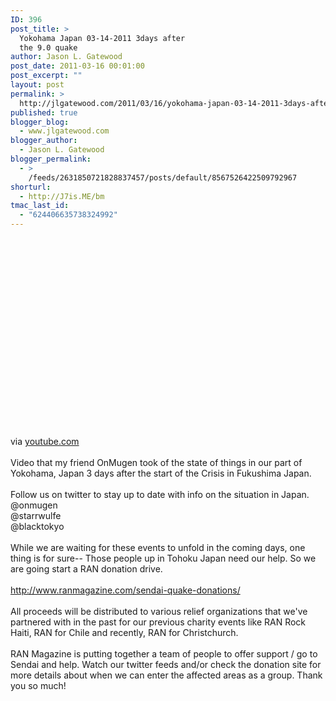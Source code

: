```yaml
---
ID: 396
post_title: >
  Yokohama Japan 03-14-2011 3days after
  the 9.0 quake
author: Jason L. Gatewood
post_date: 2011-03-16 00:01:00
post_excerpt: ""
layout: post
permalink: >
  http://jlgatewood.com/2011/03/16/yokohama-japan-03-14-2011-3days-after-the-9-0-quake/
published: true
blogger_blog:
  - www.jlgatewood.com
blogger_author:
  - Jason L. Gatewood
blogger_permalink:
  - >
    /feeds/2631850721828837457/posts/default/8567526422509792967
shorturl:
  - http://J7is.ME/bm
tmac_last_id:
  - "624406635738324992"
---
```

<div><br /><div><object width="500" height="300"><param name="movie" value="http://www.youtube.com/v/FkWx5Yz3ysA&hl=en&fs=1&hd=1" /><param name="wmode" value="window" /><param name="allowFullScreen" value="true" /><param name="allowscriptaccess" value="always" /><embed type="application/x-shockwave-flash" width="500" height="300" src="http://www.youtube.com/v/FkWx5Yz3ysA&hl=en&fs=1&hd=1" allowscriptaccess="always" wmode="opaque" allowfullscreen="true"></embed></object><br /><div>via <a href="http://www.youtube.com/watch?v=FkWx5Yz3ysA&feature=feedu">youtube.com</a></div><br />Video that my friend OnMugen took of the state of things in our part of Yokohama, Japan 3 days after the start of the Crisis in Fukushima Japan.<br /><br />Follow us on twitter to stay up to date with info on the situation in Japan.<br />@onmugen<br />@starrwulfe<br />@blacktokyo<br /><br />While we are waiting for these events to unfold in the coming days, one thing is for sure-- Those people up in Tohoku Japan need our help. So we are going start a RAN donation drive.<br /><br /><a href="http://www.ranmagazine.com/sendai-quake-donations/">http://www.ranmagazine.com/sendai-quake-donations/</a><br /><br />All proceeds will be distributed to various relief organizations that we've partnered with in the past for our previous charity events like RAN Rock Haiti, RAN for Chile and recently, RAN for Christchurch.<br /><br />RAN Magazine is putting together a team of people to offer support / go to Sendai and help. Watch our twitter feeds and/or check the donation site for more details about when we can enter the affected areas as a group. Thank you so much!<br /><br /></div><br /> <br /><br /></div>